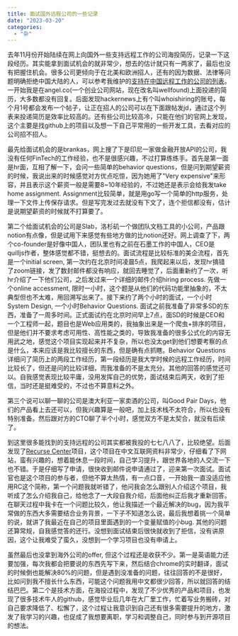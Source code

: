 ```yaml
---
title: 面试国外远程公司的一些记录
date: "2023-03-20"
categories:
  - "杂"
---
```


去年11月份开始陆续在网上向国外一些支持远程工作的公司海投简历，记录一下这段经历。其实能拿到面试机会的就非常少，想去的估计就只有一两家了，最后也没有把握住机会。很多公司更倾向于在北美和欧洲招人，还有的因为数据、法律等问题明确拒绝中国大陆的人，可以参考我维护的[支持在中国远程工作的公司的列表](https://remotefrom.cn)。一开始我是在angel.co(一个创业公司网站，现在改名叫wellfound)上面投递的简历，大多数都没有回复。后面发现hackernews上有个叫whoishiring的账号，每个月1号都会发布一个帖子，让正在招人的公司可以在下面跟帖发jd，通过这个列表来投递简历是效率比较高的。还有些公司比较高冷，只能在他们的官网上发现，这个主要是找github上的项目以及想一下自己平常用的一些开发工具，去看对应的公司招不招人。

最先给面试机会的是brankas，网上搜了下是印尼一家做金融开放API的公司，我没有任何FinTech的工作经验，也不是很感兴趣，不过打算练练手。首先是第一面是hr面，互相了解一下，会问一些简单的behavior questions，但是问到期望薪资的时候，我说出来的时候感觉对方优点吃惊，因为她用了"Very expensive"来形容，并且表示这个薪资一般是需要8~10年经验的，不过她还是表示会给我发take home assignment. Assignment比较简单，就是用go写一个简单的http服务，处理一下文件上传保存请求。但是写完发过去就没有下文了，连个拒信都没有，估计是说期望薪资的时候就不打算要了。

第二个给面试机会的公司是Slab，洛杉矶一个做团队文档工具的小公司，产品跟notion有点像，但是试用下来感觉有些地方做的比notion还好。网上调查了下，两个co-founder是好像中国人，团队里也有之前在石墨工作的中国人，CEO是quilljs作者，整体感觉都不错，挺想去的。面试流程是比较标准的美企流程，首先是一个initial screen, 第一次约在北京时间凌晨5点，我爬起来以后，发现hr搞错了zoom链接，发了数封邮件都没有响应，就回去睡觉了，后面重新约了一次，听hr介绍了一下他们公司，之后发过来一个详细的邮件介绍hiring process. 先做一个online accessment, 限时一小时，这个题是从他们的代码功能里抽象的，不太典型但也不太难，用回溯写出来了。接下来约了两个小时的面试，一个小时System Design, 一个小时Behavior Questions. 面试之前我准备了非常多SD的东西，准备了一周多时间。正式面试约在北京时间早上7点，面SD的时候是CEO和一个工程师一起，题目也是Web应用类的，我抽象出来是一个爬虫+排序的项目，但是他们并不要求考虑可用性、高性能之类的，导致我准备的很多公式化的内容无用武之地，感觉这个项目实现起来并不复杂，所以也没太get到他们想要考察的点是什么，本来应该是我比较擅长的东西，但是确有点抓瞎。Behavior Questions详细问了简历上的两段工作经历，第一段经历是我大学时候的远程工作经历，时间比较长了，但还是问的比较详细，而我准备的不是太充分。其他的回答的感觉还可以。自我感觉表现比较平庸，没用发挥自己的优势，面试结束后两天，收到了拒信，当时还是挺难受的，不过也不算意料之外。

第三个说可以聊一聊的公司是澳大利亚一家卖酒的公司，叫Good Pair Days，他们的产品看上去还可以，但我兴趣算是一般吧，加上技术栈不太符合，所以也没有特别准备。然后跟对方的CTO聊了半个小时，感觉双方不是太契合，就没有后续了。

到这里很多能找到的支持远程的公司其实都被我投的七七八八了，比较绝望。后面发现了[Recurse Center](https://www.recurse.com/)项目，这个项目在中文互联网资料非常少，仔细看了下网站，蛮有兴趣的，想着能休息一段时间，自己学习提升，跟世界各地的人交流一下也不错。于是仔细写了申请，很快收到邮件说申请通过了，迎来第一次面试。面试官也是这个项目的参与者，但他不算太热情，有一点口音，一开始我一直没适应他用RC这个简称，第一个问题我就听错了，他问我会怎么跟别人介绍这个项目，我听成了怎么介绍我自己，给他念了一大段自我介绍，后面他纠正后我才重新回答。在聊天过程中我卡在一个问题比较久，他让我描述一个最近解决的bug，因为我平常做的东西大多需要结合业务背景，一下子不知道怎么说，最后我想着挑一个简单的说，就讲了我最近在自己的项目里面遇到的一个变量赋值的小bug. 其他的问题还算常规，自我感觉答的还行。没想到面试结束后很快就收到了拒信，没有讲原因，这个让我难受了蛮久，没想到一个学习项目也没有申请上。

虽然最后也没拿到海外公司的offer, 但这个过程还是收获不少。第一是英语能力还要加强，每次我都会把要说的东西先写下来，然后结合chrome的实时翻译，面试的时候倒也能解决80%的问题，但是遇到没准备的问题，往往回答的不是很好，比如问到我不擅长什么东西，可能这个问题我用中文都很少回答，所以就回答的结结巴巴。第二个是技术方面，在海投过程中，发现了不少优秀的产品和项目，也发现了很多技术牛人的github，感觉毕业后几年在大厂里工作，忙着写业务搬砖，对自己要求降低了、松懈了，这个过程让我意识到自己还有很多需要提升的地方，激发了我学习的兴趣，也促成了我想要离职，学习和调整自己，同时参与到开源项目的想法。